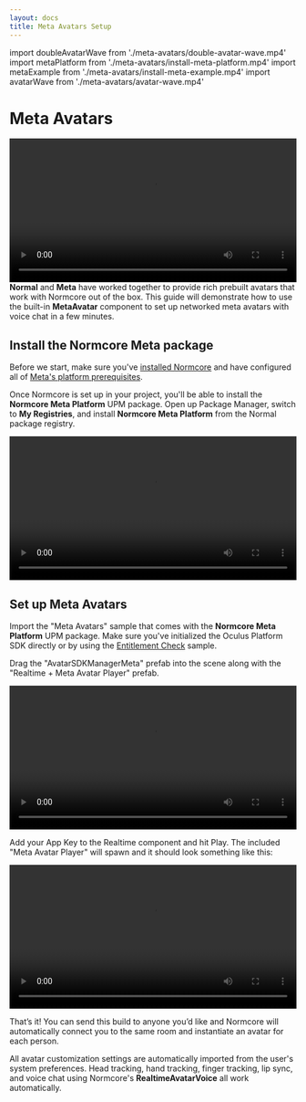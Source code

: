 ```yaml
---
layout: docs
title: Meta Avatars Setup
---
```

import doubleAvatarWave from './meta-avatars/double-avatar-wave.mp4'
import metaPlatform from './meta-avatars/install-meta-platform.mp4'
import metaExample from './meta-avatars/install-meta-example.mp4'
import avatarWave from './meta-avatars/avatar-wave.mp4'

# Meta Avatars
<video width="100%" controls><source src={doubleAvatarWave} /></video>
**Normal** and **Meta** have worked together to provide rich prebuilt avatars that work with Normcore out of the box. This guide will demonstrate how to use the built-in **MetaAvatar** component to set up networked meta avatars with voice chat in a few minutes.

## Install the Normcore Meta package
Before we start, make sure you've [installed Normcore](../../essentials/getting-started.md) and have configured all of [Meta's platform prerequisites](./meta-platform-prerequisites.md).

Once Normcore is set up in your project, you'll be able to install the **Normcore Meta Platform** UPM package. Open up Package Manager, switch to **My Registries**, and install **Normcore Meta Platform** from the Normal package registry.

<video width="100%" controls><source src={metaPlatform} /></video> 

## Set up Meta Avatars
Import the "Meta Avatars" sample that comes with the **Normcore Meta Platform** UPM package. Make sure you've initialized the Oculus Platform SDK directly or by using the [Entitlement Check](./meta-platform-prerequisites#initialize-the-oculus-platform-at-runtime) sample.

Drag the "AvatarSDKManagerMeta" prefab into the scene along with the "Realtime + Meta Avatar Player" prefab.

<video width="100%" controls><source src={metaExample} /></video> 

Add your App Key to the Realtime component and hit Play. The included "Meta Avatar Player" will spawn and it should look something like this:

<video width="100%" controls><source src={avatarWave} /></video> 

That’s it! You can send this build to anyone you’d like and Normcore will automatically connect you to the same room and instantiate an avatar for each person.

All avatar customization settings are automatically imported from the user's system preferences. Head tracking, hand tracking, finger tracking, lip sync, and voice chat using Normcore's **RealtimeAvatarVoice** all work automatically.
